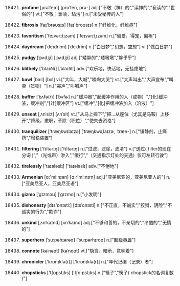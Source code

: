 18421. **profane**
[prəˈfeɪn]  [proˈfen, prə-]
adj.["不敬（神）的","渎神的","亵渎的","世俗的"]  vt.["不敬；亵渎，玷污"]  n.["未受秘传的人"]  

18422. **fibrosis**
[faɪ'brəʊsɪs]  [faɪ'broʊsɪs]
n.["纤维化，纤维症"]  

18423. **favoritism**
['feɪvərɪtɪzəm]  ['feɪvərɪtˌɪzəm]
n.["偏爱，得宠，偏袒"]  

18424. **daydream**
[ˈdeɪdri:m]  [ˈdeˌdrim]
n.["白日梦","幻想，空想"]  vi.["做白日梦"]  

18425. **pudgy**
[ˈpʌdʒi]  [ˈpʌdʒi]
adj.["矮胖的","矮墩墩","胖乎乎"]  

18426. **blithely**
['blaɪðlɪ]  [ˈblaɪðlɪ]
adv.["欢乐地，快活地，无挂虑地"]  

18427. **bawl**
[bɔ:l]  [bɔl]
vi.["大叫，大喊","嚎啕大哭"]  vt.["大声叫出","大声宣布","叫卖（货物）"]  n.["哭声","叫喊声"]  

18428. **buffer**
[ˈbʌfə(r)]  [ˈbʌfɚ]
n.["缓冲器","起缓冲作用的人（或物）","[化]缓冲液，缓冲剂","[计]缓冲区"]  vt.["缓冲","[化]把缓冲液加入（溶液）"]  

18429. **unseat**
[ˌʌnˈsi:t]  [ʌnˈsit]
vt.["从马上摔下","把…从座位（尤其是马鞍）上移开","降级，撤职，革除（职位）","使失去资格"]  

18430. **tranquilizer**
['træŋkwɪlaɪzə]  [ˈtræŋkwəˌlaɪzɚ, ˈtræn-]
n.["镇静剂，止痛药","增稳装置"]  

18431. **filtering**
['fɪltərɪŋ]  ['fɪltərɪŋ]
n.["过滤，滤除，滤清"]  v.["透过( filter的现在分词 )","（光或声）渗入","缓行","（交通指示灯处的交通）仅可左转行驶"]  

18432. **tirelessly**
['taɪələslɪ]  ['taɪələslɪ]
adv.["不倦地"]  

18433. **Armenian**
[ɑ:'mi:nɪən]  [ɑ:r'mi:nɪrn]
adj.["亚美尼亚的，亚美尼亚人的"]  n.["亚美尼亚人，亚美尼亚语"]  

18434. **gizmo**
[ˈgɪzməʊ]  [ˈɡɪzmo]
n.["小发明"]  

18435. **dishonesty**
[dɪs'ɒnɪsti:]  [dɪsˈɑnɪsti]
n.["不正直，不诚实","狡猾，阴险","不诚实的行为","欺诈"]  

18436. **unkind**
[ˌʌnˈkaɪnd]  [ʌnˈkaɪnd]
adj.["不够和善的，不亲切的","冷酷的","无情的"]  

18437. **superhero**
[ˈsu:pəhɪərəʊ]  [ˈsu:pərhɪroʊ]
n.["超级英雄"]  

18438. **connote**
[kəˈnəʊt]  [kəˈnoʊt]
vt.["隐含，暗示，意味着"]  

18439. **chronicler**
['krɒnɪklə(r)]  ['krɒnɪklə(r)]
n.["年代记编（记录）者"]  

18440. **chopsticks**
['tʃɒpstɪks]  ['tʃɑ:pstɪks]
n.["筷子","筷子( chopstick的名词复数 )"]  

